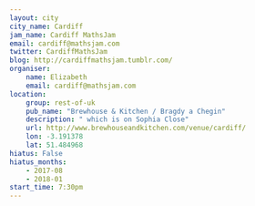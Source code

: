 ```yaml
---
layout: city                                           
city_name: Cardiff                                                               
jam_name: Cardiff MathsJam
email: cardiff@mathsjam.com
twitter: CardiffMathsJam
blog: http://cardiffmathsjam.tumblr.com/
organiser:
    name: Elizabeth
    email: cardiff@mathsjam.com
location:
    group: rest-of-uk
    pub_name: "Brewhouse & Kitchen / Bragdy a Chegin"
    description: " which is on Sophia Close"
    url: http://www.brewhouseandkitchen.com/venue/cardiff/
    lon: -3.191378
    lat: 51.484968
hiatus: False
hiatus_months:
    - 2017-08
    - 2018-01
start_time: 7:30pm
---
```

